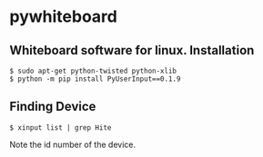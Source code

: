 # pywhiteboard
Whiteboard software for linux.
Installation
------------
```
$ sudo apt-get python-twisted python-xlib
$ python -m pip install PyUserInput==0.1.9
```

Finding Device
------------
```
$ xinput list | grep Hite
```
Note the id number of the device.
